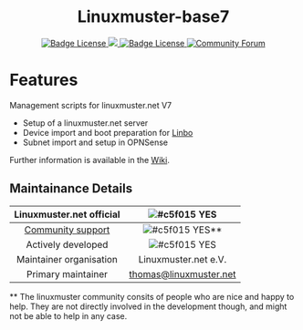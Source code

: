 <h1 align="center">
    Linuxmuster-base7
</h1>

<p align="center">
    <a href="https://raw.githubusercontent.com/ajenti/ajenti/master/LICENSE">
        <img src="https://img.shields.io/badge/Python-v3-green" alt="Badge License" />
    </a>
    <a href="https://codeclimate.com/github/linuxmuster/linuxmuster-base7/maintainability">
        <img src="https://api.codeclimate.com/v1/badges/ebf664bd4f09aa90c360/maintainability" />
    </a>
    <a href="https://raw.githubusercontent.com/linuxmuster/linuxmuster-base7/master/LICENSE"> 
        <img src="https://img.shields.io/github/license/linuxmuster/linuxmuster-base7?label=License" alt="Badge License" />
    </a>
    <a href="https://ask.linuxmuster.net">
        <img src="https://img.shields.io/discourse/users?logo=discourse&logoColor=white&server=https%3A%2F%2Fask.linuxmuster.net" alt="Community Forum"/>
    </a>
</p>

# Features
Management scripts for linuxmuster.net V7
- Setup of a linuxmuster.net server
- Device import and boot preparation for [Linbo](https://github.com/linuxmuster/linuxmuster-linbo7)
- Subnet import and setup in OPNSense

Further information is available in the [Wiki](https://github.com/linuxmuster/linuxmuster-base7/wiki).

## Maintainance Details
    
Linuxmuster.net official | ![#c5f015](https://via.placeholder.com/15/c5f015/000000?text=+)  YES
:---: | :---: 
[Community support](https://ask.linuxmuster.net) | ![#c5f015](https://via.placeholder.com/15/c5f015/000000?text=+)  YES**
Actively developed | ![#c5f015](https://via.placeholder.com/15/c5f015/000000?text=+)  YES
Maintainer organisation |  Linuxmuster.net e.V.  
Primary maintainer | thomas@linuxmuster.net  
  
** The linuxmuster community consits of people who are nice and happy to help. They are not directly involved in the development though, and might not be able to help in any case.
